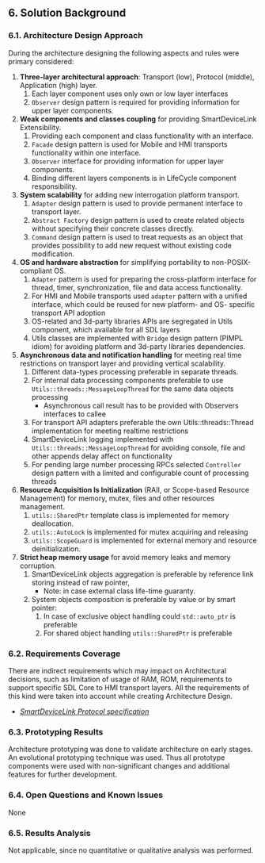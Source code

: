 ## 6.  Solution Background

### 6.1. Architecture Design Approach

During the architecture designing the following aspects and rules were primary considered:

1.  **Three-layer architectural approach**: Transport (low), Protocol (middle), Application (high) layer.
    1.  Each layer component uses only own or low layer interfaces
    2.  `Observer` design pattern is required for providing information for upper layer components.
2.  **Weak components and classes coupling** for providing SmartDeviceLink Extensibility.
    1.  Providing each component and class functionality with an interface.
    2.  `Facade` design pattern is used for Mobile and HMI transports functionality within one interface.
    3.  `Observer` interface for providing information for upper layer components.
    4.  Binding different layers components is in LifeCycle component responsibility.
3.  **System scalability** for adding new interrogation platform transport. 
    1.  `Adapter` design pattern is used to provide permanent interface to transport layer.
    2.  `Abstract Factory` design pattern is used to create related objects without specifying their concrete classes directly.
    3.  `Command` design pattern is used to treat requests as an object that provides possibility to add new request without existing code modification.
4.  **OS and hardware abstraction** for simplifying portability to non-POSIX-compliant OS.
    1.  `Adapter` pattern is used for preparing the cross-platform interface for thread, timer, synchronization, file and data access functionality.
    2.  For HMI and Mobile transports used `adapter` pattern with a unified interface, which could be reused for new platform- and OS- specific transport API adoption
    3.  OS-related and 3d-party libraries APIs are segregated in Utils component, which available for all SDL layers 
    4.  Utils classes are implemented with `Bridge` design pattern (PIMPL idiom) for avoiding platform and 3d-party libraries dependencies. 
5.  **Asynchronous data and notification handling** for meeting real time restrictions on transport layer and providing vertical scalability.
    1.  Different data-types processing preferable in separate threads.
    2.  For internal data processing components preferable to use `Utils::threads::MessageLoopThread` for the same data objects processing
        -  Asynchronous call result has to be provided with Observers interfaces to callee
    3.  For transport API adapters preferable the own Utils::threads::Thread implementation for meeting realtime restrictions
    4.  SmartDeviceLink logging implemented with `Utils::threads::MessageLoopThread` for avoiding console, file and other appends delay affect on functionality
    5.  For pending large number processing RPCs selected `Controller` design pattern with a limited and configurable count of processing threads
6.  **Resource Acquisition Is Initialization** (RAII, or Scope-based Resource Management) for memory, mutex, files and other resources management.
    1.  `utils::SharedPtr` template class is implemented for memory deallocation.
    2.  `utils::AutoLock` is implemented for mutex acquiring and releasing 
    3.  `utils::ScopeGuard` is implemented for external memory and resource deinitialization.
7.  **Strict heap memory usage** for avoid memory leaks and memory corruption.
    1.  SmartDeviceLink objects aggregation is preferable by reference link storing instead of raw pointer,
        - Note: in case external class life-time guaranty.
    2.  System objects composition is preferable by value or by smart pointer:
        1.  In case of exclusive object handling could `std::auto_ptr` is preferable
        2.  For shared object handling `utils::SharedPtr` is preferable

### 6.2. Requirements Coverage

There are indirect requirements which may impact on Architectural decisions, such as limitation of usage of RAM, ROM, requirements to support specific SDL Core to HMI transport layers. All the requirements of this kind were taken into account while creating Architecture Design. 
-   [*SmartDeviceLink Protocol specification*](https://github.com/smartdevicelink/protocol_spec/blob/master/README.md)

### 6.3. Prototyping Results

Architecture prototyping was done to validate architecture on early stages. An evolutional prototyping technique was used. Thus all prototype components were used with non-significant changes and additional features for further development.

### 6.4. Open Questions and Known Issues

None

### 6.5. Results Analysis

Not applicable, since no quantitative or qualitative analysis was performed.
